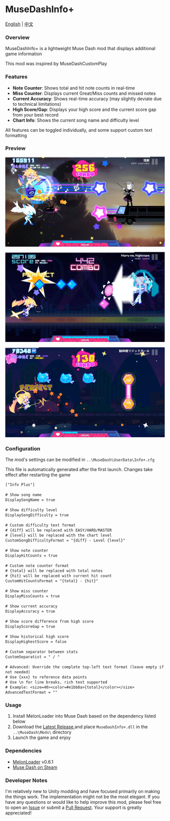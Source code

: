 # MuseDashInfo+

[English](README.md) | [中文](README_zh.md)

### Overview
MuseDashInfo+ is a lightweight Muse Dash mod that displays additional game information

This mod was inspired by MuseDashCustomPlay

### Features
- **Note Counter**: Shows total and hit note counts in real-time
- **Miss Counter**: Displays current Great/Miss counts and missed notes
- **Current Accuracy**: Shows real-time accuracy (may slightly deviate due to technical limitations)
- **High Score/Gap**: Displays your high score and the current score gap from your best record
- **Chart Info**: Shows the current song name and difficulty level

All features can be toggled individually, and some support custom text formatting

### Preview
![Preview 1](Static/Preview1.webp)

![Preview 2](Static/Preview2.webp)

![Preview 3](Static/Preview3.webp)

### Configuration
The mod's settings can be modified in `..\MuseDash\UserData\Info+.cfg`

This file is automatically generated after the first launch. Changes take effect after restarting the game

```
["Info Plus"]

# Show song name
DisplaySongName = true

# Show difficulty level
DisplaySongDifficulty = true

# Custom difficulty text format
# {diff} will be replaced with EASY/HARD/MASTER
# {level} will be replaced with the chart level
CustomSongDifficultyFormat = "{diff} - Level {level}"

# Show note counter
DisplayHitCounts = true

# Custom note counter format
# {total} will be replaced with total notes
# {hit} will be replaced with current hit count
CustomHitCountsFormat = "{total} - {hit}"

# Show miss counter
DisplayMissCounts = true

# Show current accuracy
DisplayAccuracy = true

# Show score difference from high score
DisplayScoreGap = true

# Show historical high score
DisplayHighestScore = false

# Custom separator between stats
CustomSeparatist = " / "

# Advanced: Override the complete top-left text format (leave empty if not needed)
# Use {xxx} to reference data points
# Use \n for line breaks, rich text supported
# Example: <size=40><color=#e1bb8a>{total}</color></size>
AdvancedTextFormat = ""
```

### Usage
1. Install MelonLoader into Muse Dash based on the dependency listed below
2. Download the [Latest Release ](https://github.com/KARPED1EM/MuseDashInfoPlus/releases)and place `MuseDashInfo+.dll` in the `..\MuseDash\Mods\` directory
3. Launch the game and enjoy

### Dependencies
- [MelonLoader](https://github.com/LavaGang/MelonLoader/releases) v0.6.1
- [Muse Dash on Steam](https://store.steampowered.com/app/774171/Muse_Dash/)

### Developer Notes
I'm relatively new to Unity modding and have focused primarily on making the things work. The implementation might not be the most elegant. If you have any questions or would like to help improve this mod, please feel free to open an [Issue](https://github.com/KARPED1EM/MuseDashInfoPlus/issues/new) or submit a [Pull Request](https://github.com/KARPED1EM/MuseDashInfoPlus/compare). Your support is greatly appreciated!

